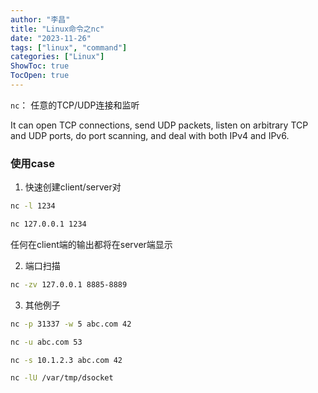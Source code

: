 ```yaml
---
author: "李昌"
title: "Linux命令之nc"
date: "2023-11-26"
tags: ["linux", "command"]
categories: ["Linux"]
ShowToc: true
TocOpen: true
---
```

`nc`： 任意的TCP/UDP连接和监听

It can open TCP connections, send UDP packets, listen on arbitrary TCP and UDP ports, do port scanning, and deal with both IPv4 and IPv6.

<a name="gJjG9"></a>
### 使用case

1. 快速创建client/server对
```bash
nc -l 1234
```
```bash
nc 127.0.0.1 1234
```
任何在client端的输出都将在server端显示

2. 端口扫描
```bash
nc -zv 127.0.0.1 8885-8889
```

3. 其他例子
```bash
nc -p 31337 -w 5 abc.com 42
```
```bash
nc -u abc.com 53
```
```bash
nc -s 10.1.2.3 abc.com 42
```
```bash
nc -lU /var/tmp/dsocket
```
